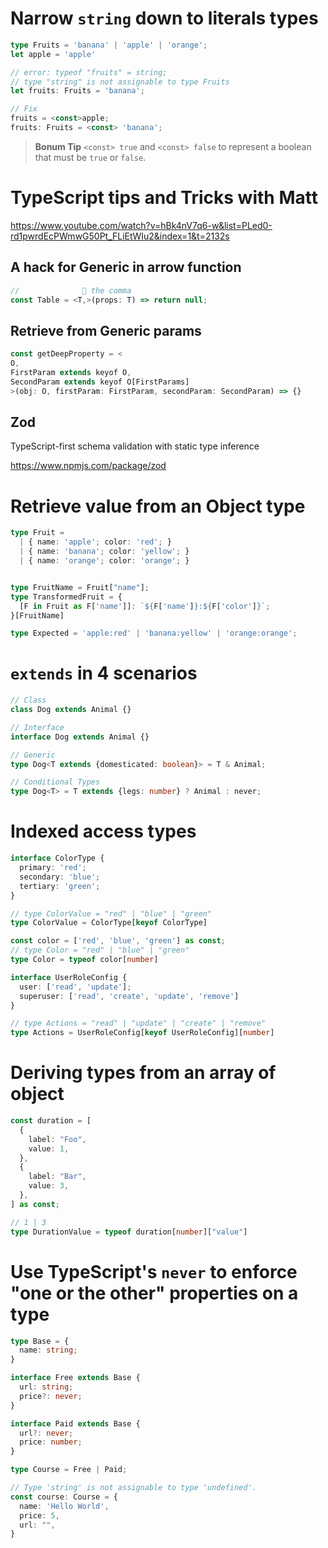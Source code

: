 # Narrow `string` down to literals types

```ts
type Fruits = 'banana' | 'apple' | 'orange';
let apple = 'apple'

// error: typeof "fruits" = string;
// type "string" is not assignable to type Fruits
let fruits: Fruits = 'banana';

// Fix
fruits = <const>apple; 
fruits: Fruits = <const> 'banana'; 
```

> **Bonum Tip** `<const> true` and `<const> false` to represent a boolean that must be `true` or `false`.

# TypeScript tips and Tricks with Matt

https://www.youtube.com/watch?v=hBk4nV7q6-w&list=PLed0-rd1pwrdEcPWmwG50Pt_FLiEtWIu2&index=1&t=2132s

## A hack for Generic in arrow function

```js
//              🔻 the comma
const Table = <T,>(props: T) => return null;
```

## Retrieve from Generic params

```js
const getDeepProperty = <
O, 
FirstParam extends keyof O, 
SecondParam extends keyof O[FirstParams]
>(obj: O, firstParam: FirstParam, secondParam: SecondParam) => {}
```

## Zod

 TypeScript-first schema validation with static type inference 

https://www.npmjs.com/package/zod

# Retrieve value from an Object type

```ts
type Fruit =
  | { name: 'apple'; color: 'red'; }
  | { name: 'banana'; color: 'yellow'; }
  | { name: 'orange'; color: 'orange'; }


type FruitName = Fruit["name"];
type TransformedFruit = {
  [F in Fruit as F['name']]: `${F['name']}:${F['color']}`;
}[FruitName]

type Expected = 'apple:red' | 'banana:yellow' | 'orange:orange';
```

# `extends` in 4 scenarios

```ts
// Class
class Dog extends Animal {}

// Interface
interface Dog extends Animal {}

// Generic
type Dog<T extends {domesticated: boolean}> = T & Animal;

// Conditional Types
type Dog<T> = T extends {legs: number} ? Animal : never;
```

# Indexed access types

```ts
interface ColorType {
  primary: 'red';
  secondary: 'blue';
  tertiary: 'green';
}

// type ColorValue = "red" | "blue" | "green"
type ColorValue = ColorType[keyof ColorType]

const color = ['red', 'blue', 'green'] as const;
// type Color = "red" | "blue" | "green"
type Color = typeof color[number]

interface UserRoleConfig {
  user: ['read', 'update'];
  superuser: ['read', 'create', 'update', 'remove']
}

// type Actions = "read" | "update" | "create" | "remove"
type Actions = UserRoleConfig[keyof UserRoleConfig][number]
```

# Deriving types from an array of object

```ts
const duration = [
  {
    label: "Foo",
    value: 1,
  },
  {
    label: "Bar",
    value: 3,
  },
] as const;

// 1 | 3
type DurationValue = typeof duration[number]["value"]
```
# Use TypeScript's `never` to enforce "one or the other" properties on a type

```ts
type Base = {
  name: string;
}

interface Free extends Base {
  url: string;
  price?: never;
}

interface Paid extends Base {
  url?: never;
  price: number;
}

type Course = Free | Paid;

// Type 'string' is not assignable to type 'undefined'.
const course: Course = {
  name: 'Hello World',
  price: 5,
  url: "",
}
```